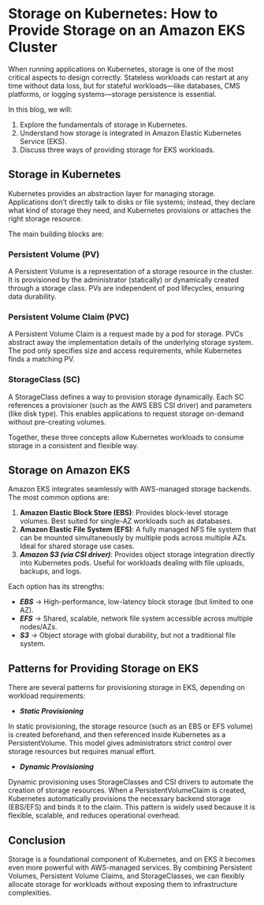 # Storage on Kubernetes: How to Provide Storage on an Amazon EKS Cluster

When running applications on Kubernetes, storage is one of the most critical aspects to design correctly. Stateless workloads can restart at any time without data loss, but for stateful workloads—like databases, CMS platforms, or logging systems—storage persistence is essential.

In this blog, we will:

1. Explore the fundamentals of storage in Kubernetes.
2. Understand how storage is integrated in Amazon Elastic Kubernetes Service (EKS).
3. Discuss three ways of providing storage for EKS workloads.

## Storage in Kubernetes

Kubernetes provides an abstraction layer for managing storage. Applications don’t directly talk to disks or file systems; instead, they declare what kind of storage they need, and Kubernetes provisions or attaches the right storage resource.

The main building blocks are:
### Persistent Volume (PV)
A Persistent Volume is a representation of a storage resource in the cluster. It is provisioned by the administrator (statically) or dynamically created through a storage class. PVs are independent of pod lifecycles, ensuring data durability.

### Persistent Volume Claim (PVC)
A Persistent Volume Claim is a request made by a pod for storage. PVCs abstract away the implementation details of the underlying storage system. The pod only specifies size and access requirements, while Kubernetes finds a matching PV.

### StorageClass (SC)
A StorageClass defines a way to provision storage dynamically. Each SC references a provisioner (such as the AWS EBS CSI driver) and parameters (like disk type). This enables applications to request storage on-demand without pre-creating volumes.

Together, these three concepts allow Kubernetes workloads to consume storage in a consistent and flexible way.


## Storage on Amazon EKS

Amazon EKS integrates seamlessly with AWS-managed storage backends. The most common options are:

1. **Amazon Elastic Block Store (EBS)**: Provides block-level storage volumes. Best suited for single-AZ workloads such as databases.
2. **Amazon Elastic File System (EFS)**: A fully managed NFS file system that can be mounted simultaneously by multiple pods across multiple AZs. Ideal for shared storage use cases.
3. ***Amazon S3 (via CSI driver)***: Provides object storage integration directly into Kubernetes pods. Useful for workloads dealing with file uploads, backups, and logs.

Each option has its strengths:

* ***EBS*** → High-performance, low-latency block storage (but limited to one AZ).
* ***EFS*** → Shared, scalable, network file system accessible across multiple nodes/AZs.
* ***S3*** → Object storage with global durability, but not a traditional file system.

## Patterns for Providing Storage on EKS

There are several patterns for provisioning storage in EKS, depending on workload requirements:

* ***Static Provisioning***

In static provisioning, the storage resource (such as an EBS or EFS volume) is created beforehand, and then referenced inside Kubernetes as a PersistentVolume. This model gives administrators strict control over storage resources but requires manual effort.

* ***Dynamic Provisioning***

Dynamic provisioning uses StorageClasses and CSI drivers to automate the creation of storage resources. When a PersistentVolumeClaim is created, Kubernetes automatically provisions the necessary backend storage (EBS/EFS) and binds it to the claim. This pattern is widely used because it is flexible, scalable, and reduces operational overhead.

## Conclusion

Storage is a foundational component of Kubernetes, and on EKS it becomes even more powerful with AWS-managed services. By combining Persistent Volumes, Persistent Volume Claims, and StorageClasses, we can flexibly allocate storage for workloads without exposing them to infrastructure complexities.
